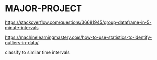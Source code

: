 # MAJOR-PROJECT
 
https://stackoverflow.com/questions/36681945/group-dataframe-in-5-minute-intervals

https://machinelearningmastery.com/how-to-use-statistics-to-identify-outliers-in-data/ 

classify to similar time intervals
